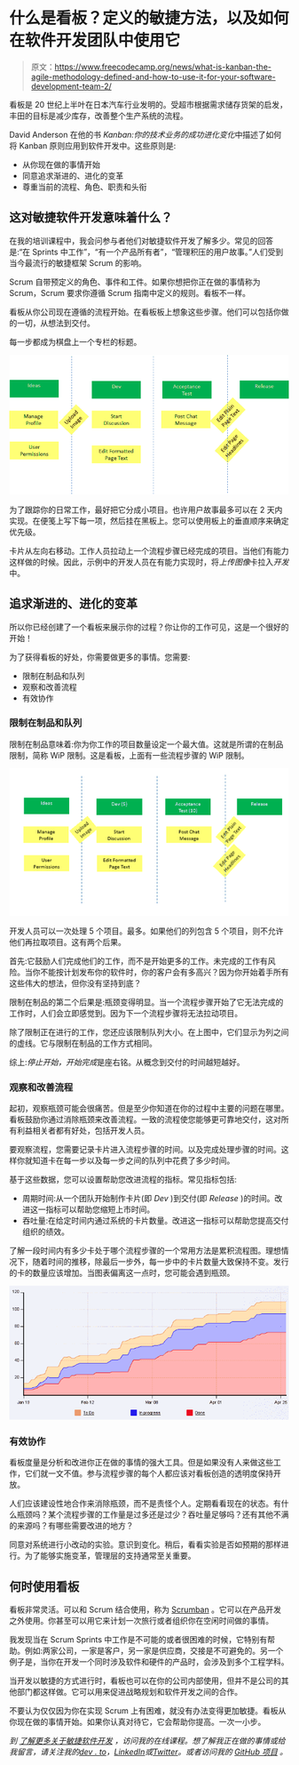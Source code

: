 # 什么是看板？定义的敏捷方法，以及如何在软件开发团队中使用它

> 原文：<https://www.freecodecamp.org/news/what-is-kanban-the-agile-methodology-defined-and-how-to-use-it-for-your-software-development-team-2/>

看板是 20 世纪上半叶在日本汽车行业发明的。受超市根据需求储存货架的启发，丰田的目标是减少库存，改善整个生产系统的流程。

David Anderson 在他的书 *Kanban:你的技术业务的成功进化变化*中描述了如何将 Kanban 原则应用到软件开发中。这些原则是:

*   从你现在做的事情开始
*   同意追求渐进的、进化的变革
*   尊重当前的流程、角色、职责和头衔

## 这对敏捷软件开发意味着什么？

在我的培训课程中，我会问参与者他们对敏捷软件开发了解多少。常见的回答是:“在 Sprints 中工作”，“有一个产品所有者”，“管理积压的用户故事。”人们受到当今最流行的敏捷框架 Scrum 的影响。

Scrum 自带预定义的角色、事件和工件。如果你想把你正在做的事情称为 Scrum，Scrum 要求你遵循 Scrum 指南中定义的规则。看板不一样。

看板从你公司现在遵循的流程开始。在看板板上想象这些步骤。他们可以包括你做的一切，从想法到交付。

每一步都成为棋盘上一个专栏的标题。

![grafik-7](img/9f0511e09d02eaef9fba7a5c6cd73d82.png)

为了跟踪你的日常工作，最好把它分成小项目。也许用户故事最多可以在 2 天内实现。在便笺上写下每一项，然后挂在黑板上。您可以使用板上的垂直顺序来确定优先级。

卡片从左向右移动。工作人员拉动上一个流程步骤已经完成的项目。当他们有能力这样做的时候。因此，示例中的开发人员在有能力实现时，将*上传图像*卡拉入*开发*中。

## 追求渐进的、进化的变革

所以你已经创建了一个看板来展示你的过程？你让你的工作可见，这是一个很好的开始！

为了获得看板的好处，你需要做更多的事情。您需要:

*   限制在制品和队列
*   观察和改善流程
*   有效协作

### 限制在制品和队列

限制在制品意味着:你为你工作的项目数量设定一个最大值。这就是所谓的在制品限制，简称 WiP 限制。这是看板，上面有一些流程步骤的 WiP 限制。

![grafik-9](img/ff427ee9f249175087c181ad7a272cdd.png)

开发人员可以一次处理 5 个项目。最多。如果他们的列包含 5 个项目，则不允许他们再拉取项目。这有两个后果。

首先:它鼓励人们完成他们的工作，而不是开始更多的工作。未完成的工作有风险。当你不能按计划发布你的软件时，你的客户会有多高兴？因为你开始着手所有这些伟大的想法，但你没有坚持到底？

限制在制品的第二个后果是:瓶颈变得明显。当一个流程步骤开始了它无法完成的工作时，人们会立即感觉到。因为下一个流程步骤将无法拉动项目。

除了限制正在进行的工作，您还应该限制队列大小。在上图中，它们显示为列之间的虚线。它与限制在制品的工作方式相同。

综上:*停止开始，开始完成*是座右铭。从概念到交付的时间越短越好。

### 观察和改善流程

起初，观察瓶颈可能会很痛苦。但是至少你知道在你的过程中主要的问题在哪里。看板鼓励你通过消除瓶颈来改善流程。一致的流程使您能够更可靠地交付，这对所有利益相关者都有好处，包括开发人员。

要观察流程，您需要记录卡片进入流程步骤的时间。以及完成处理步骤的时间。这样你就知道卡在每一步以及每一步之间的队列中花费了多少时间。

基于这些数据，您可以设置帮助您改进流程的指标。常见指标包括:

*   周期时间:从一个团队开始制作卡片(即 *Dev* )到交付(即 *Release* )的时间。改进这一指标可以帮助您缩短上市时间。
*   吞吐量:在给定时间内通过系统的卡片数量。改进这一指标可以帮助您提高交付组织的绩效。

了解一段时间内有多少卡处于哪个流程步骤的一个常用方法是累积流程图。理想情况下，随着时间的推移，除最后一步外，每一步中的卡片数量大致保持不变。发行的卡的数量应该增加。当图表偏离这一点时，您可能会遇到瓶颈。

![Cumulative_Flow_Chart](img/3d8a1041529e487e707834b14c7d9341.png)

### 有效协作

看板度量是分析和改进你正在做的事情的强大工具。但是如果没有人来做这些工作，它们就一文不值。参与流程步骤的每个人都应该对看板创造的透明度保持开放。

人们应该建设性地合作来消除瓶颈，而不是责怪个人。定期看看现在的状态。有什么瓶颈吗？某个流程步骤的工作量是过多还是过少？吞吐量足够吗？还有其他不满的来源吗？有哪些需要改进的地方？

同意对系统进行小改动的实验。意识到变化。稍后，看看实验是否如预期的那样进行。为了能够实施变革，管理层的支持通常至关重要。

## 何时使用看板

看板非常灵活。可以和 Scrum 结合使用，称为 [Scrumban](https://en.wikipedia.org/wiki/Scrumban) 。它可以在产品开发之外使用。你甚至可以用它来计划一次旅行或者组织你在空闲时间做的事情。

我发现当在 Scrum Sprints 中工作是不可能的或者很困难的时候，它特别有帮助。例如:两家公司，一家是客户，另一家是供应商，交接是不可避免的。另一个例子是，当你在开发一个同时涉及软件和硬件的产品时，会涉及到多个工程学科。

当开发以敏捷的方式进行时，看板也可以在你的公司内部使用，但并不是公司的其他部门都这样做。它可以用来促进战略规划和软件开发之间的合作。

不要认为仅仅因为你在实现 Scrum 上有困难，就没有办法变得更加敏捷。看板从你现在做的事情开始。如果你认真对待它，它会帮助你提高。一次一小步。

*到* [*了解更多关于敏捷软件开发*](https://skl.sh/2Cq497P) *，访问我的在线课程。想了解我正在做的事情或给我留言，请关注我的*[*dev . to*](https://dev.to/bertilmuth)*，*[*LinkedIn*](https://www.linkedin.com/in/bertilmuth/)*或*[*Twitter*](https://twitter.com/BertilMuth)*。或者访问我的* [*GitHub 项目*](https://github.com/bertilmuth/requirementsascode) *。*